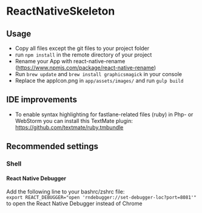 # ReactNativeSkeleton

## Usage

* Copy all files except the git files to your project folder
* run ```npm install``` in the remote directory of your project
* Rename your App with react-native-rename (https://www.npmjs.com/package/react-native-rename)
* Run ```brew update``` and ```brew install graphicsmagick``` in your console
* Replace the appIcon.png in ```app/assets/images/``` and run ```gulp build```

## IDE improvements

* To enable syntax highlighting for fastlane-related files (ruby) in Php- or WebStorm you can install this TextMate plugin: https://github.com/textmate/ruby.tmbundle

## Recommended settings

### Shell

#### React Native Debugger

Add the following line to your bashrc/zshrc file:  
```export REACT_DEBUGGER="open 'rndebugger://set-debugger-loc?port=8081'"```  
to open the React Native Debugger instead of Chrome